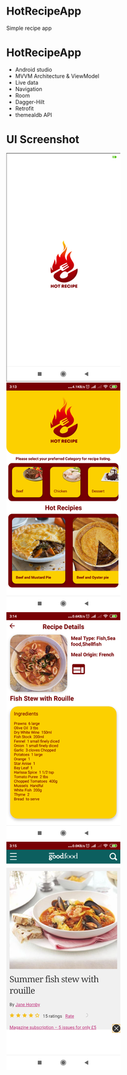 # HotRecipeApp
Simple recipe app

# HotRecipeApp
- Android studio 
- MVVM Architecture & ViewModel
- Live data 
- Navigation
- Room
- Dagger-Hilt
- Retrofit 
- themealdb API

# UI Screenshot
<img src = "screenshots/splash_screen.png" width ="300" /> <img src = "screenshots/homescreen.png" width ="300" /> 
<img src = "screenshots/recepidetailscreen.png" width ="300" /> <img src = "screenshots/recepisourcescreen.png" width ="300" /> 
